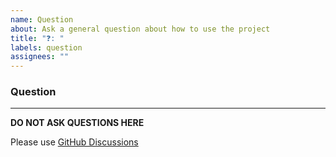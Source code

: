 ```yaml
---
name: Question
about: Ask a general question about how to use the project
title: "❓️: "
labels: question
assignees: ""
---
```


### Question

---

<!-- markdownlint-disable MD036-->

**DO NOT ASK QUESTIONS HERE**

Please use [GitHub Discussions](https://github.com/tallguyjenks/PyRM/discussions)
